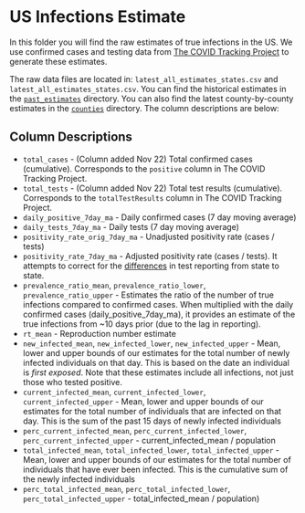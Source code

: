 # US Infections Estimate

In this folder you will find the raw estimates of true infections in the US. We use confirmed cases and testing data from [The COVID Tracking Project](https://covidtracking.com/data/download) to generate these estimates.

The raw data files are located in: `latest_all_estimates_states.csv` and `latest_all_estimates_states.csv`. You can find the historical estimates in the [`past_estimates`](past_estimates) directory. You can also find the latest county-by-county estimates in the [`counties`](counties) directory. The column descriptions are below:

## Column Descriptions

* `total_cases` - (Column added Nov 22) Total confirmed cases (cumulative). Corresponds to the `positive` column in The COVID Tracking Project. 
* `total_tests` - (Column added Nov 22) Total test results (cumulative). Corresponds to the `totalTestResults` column in The COVID Tracking Project. 
* `daily_positive_7day_ma` - Daily confirmed cases (7 day moving average)
* `daily_tests_7day_ma` - Daily tests (7 day moving average)
* `positivity_rate_orig_7day_ma` - Unadjusted positivity rate (cases / tests)
* `positivity_rate_7day_ma` - Adjusted positivity rate (cases / tests). It attempts to correct for the [differences](https://covidtracking.com/about-data/total-tests) in test reporting from state to state.
* `prevalence_ratio_mean`, `prevalence_ratio_lower`, `prevalence_ratio_upper` - Estimates the ratio of the number of true infections compared to confirmed cases. When multiplied with the daily confirmed cases (daily_positive_7day_ma), it provides an estimate of the true infections from ~10 days prior (due to the lag in reporting).
* `rt_mean` - Reproduction number estimate
* `new_infected_mean`, `new_infected_lower`, `new_infected_upper` - Mean, lower and upper bounds of our estimates for the total number of newly infected individuals on that day. This is based on the date an individual is *first exposed*. Note that these estimates include all infections, not just those who tested positive.
* `current_infected_mean`, `current_infected_lower`, `current_infected_upper` - Mean, lower and upper bounds of our estimates for the total number of individuals that are infected on that day. This is the sum of the past 15 days of newly infected individuals
* `perc_current_infected_mean`, `perc_current_infected_lower`, `perc_current_infected_upper` - current_infected_mean / population
* `total_infected_mean`, `total_infected_lower`, `total_infected_upper` - Mean, lower and upper bounds of our estimates for the total number of individuals that have ever been infected. This is the cumulative sum of the newly infected individuals
* `perc_total_infected_mean`, `perc_total_infected_lower`, `perc_total_infected_upper` - total_infected_mean / population)

